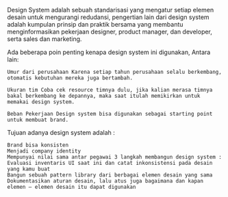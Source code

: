 

Design System adalah sebuah standarisasi yang mengatur setiap elemen desain untuk mengurangi redudansi, pengertian lain dari design system adalah kumpulan prinsip dan praktik bersama yang membantu menginformasikan pekerjaan designer, product manager, dan developer, serta sales dan marketing.

Ada beberapa poin penting kenapa design system ini digunakan, Antara lain:

    Umur dari perusahaan Karena setiap tahun perusahaan selalu berkembang, otomatis kebutuhan mereka juga bertambah.

    Ukuran tim Coba cek resource timnya dulu, jika kalian merasa timnya bakal berkembang ke depannya, maka saat itulah memikirkan untuk memakai design system.

    Beban Pekerjaan Design system bisa digunakan sebagai starting point untuk membuat brand.

Tujuan adanya design system adalah :

    Brand bisa konsisten
    Menjadi company identity
    Mempunyai nilai sama antar pegawai 3 langkah membangun design system :
    Evaluasi inventaris UI saat ini dan catat inkonsistensi pada desain yang kamu buat
    Bangun sebuah pattern library dari berbagai elemen desain yang sama
    Dokumentasikan aturan desain, lalu atus juga bagaimana dan kapan elemen – elemen desain itu dapat digunakan

